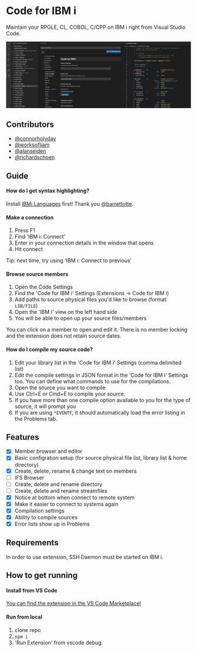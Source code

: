# Code for IBM i

Maintain your RPGLE, CL, COBOL, C/CPP on IBM i right from Visual Studio Code.

![](media/image.png)

## Contributors

* [@connorholyday](https://github.com/connorholyday)
* [@worksofliam](https://github.com/worksofliam)
* [@alanseiden](https://github.com/alanseiden)
* [@richardschoen](https://github.com/richardschoen)

## Guide

#### How do I get syntax highlighting?

Install [IBMi Languages](https://marketplace.visualstudio.com/items?itemName=barrettotte.ibmi-languages) first! Thank you [@barrettotte](https://github.com/barrettotte).

#### Make a connection

1. Press F1
2. Find 'IBM i: Connect'
3. Enter in your connection details in the window that opens
4. Hit connect

Tip: next time, try using 'IBM i: Connect to previous'

#### Browse source members

1. Open the Code Settings
2. Find the 'Code for IBM i' Settings (Extensions -> Code for IBM i)
3. Add paths to source physical files you'd like to browse (format: `LIB/FILE`)
4. Open the 'IBM i' view on the left hand side
5. You will be able to open up your source files/members

You can click on a member to open and edit it. There is no member locking and the extension does not retain source dates.

#### How do I compile my source code?

1. Edit your library list in the 'Code for IBM i' Settings (comma delimited list)
2. Edit the compile settings in JSON format in the 'Code for IBM i' Settings too. You can define what commands to use for the compilations.
3. Open the source you want to compile
4. Use Ctrl+E or Cmd+E to compile your source.
5. If you have more than one compile option available to you for the type of source, it will prompt you
6. If you are using `*EVENTF`, it should automatically load the error listing in the Problems tab.

## Features

* [X] Member browser and editor
* [X] Basic configration setup (for source physical file list, library list & home directory)
* [X] Create, delete, rename & change text on members
* [ ] IFS Browser
* [ ] Create, delete and rename directory
* [ ] Create, delete and rename streamfiles
* [X] Notice at bottom when connect to remote system
* [X] Make it easier to connect to systems again
* [X] Compilation settings
* [X] Ability to compile sources
* [X] Error lists show up in Problems

## Requirements

In order to use extension, SSH Daemon must be started on IBM i.

## How to get running

#### Install from VS Code

[You can find the extension in the VS Code Marketplace!](https://marketplace.visualstudio.com/items?itemName=HalcyonTechLtd.code-for-ibmi)

#### Run from local

1. clone repo
2. `npm i`
3. 'Run Extension' from vscode debug.
